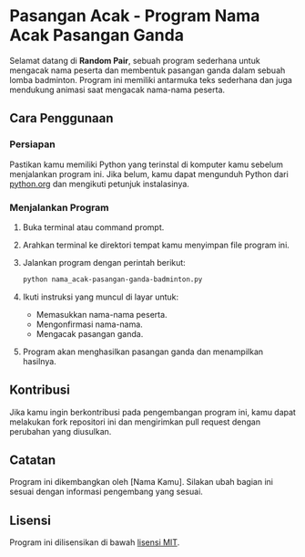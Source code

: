 # Pasangan Acak - Program Nama Acak Pasangan Ganda

Selamat datang di **Random Pair**, sebuah program sederhana untuk mengacak nama peserta dan membentuk pasangan ganda dalam sebuah lomba badminton. Program ini memiliki antarmuka teks sederhana dan juga mendukung animasi saat mengacak nama-nama peserta.

## Cara Penggunaan

### Persiapan

Pastikan kamu memiliki Python yang terinstal di komputer kamu sebelum menjalankan program ini. Jika belum, kamu dapat mengunduh Python dari [python.org](https://www.python.org/downloads/) dan mengikuti petunjuk instalasinya.

### Menjalankan Program

1. Buka terminal atau command prompt.
2. Arahkan terminal ke direktori tempat kamu menyimpan file program ini.
3. Jalankan program dengan perintah berikut:

    ```bash
    python nama_acak-pasangan-ganda-badminton.py
    ```

4. Ikuti instruksi yang muncul di layar untuk:

   - Memasukkan nama-nama peserta.
   - Mengonfirmasi nama-nama.
   - Mengacak pasangan ganda.

5. Program akan menghasilkan pasangan ganda dan menampilkan hasilnya.

## Kontribusi

Jika kamu ingin berkontribusi pada pengembangan program ini, kamu dapat melakukan fork repositori ini dan mengirimkan pull request dengan perubahan yang diusulkan.

## Catatan

Program ini dikembangkan oleh [Nama Kamu]. Silakan ubah bagian ini sesuai dengan informasi pengembang yang sesuai.

## Lisensi

Program ini dilisensikan di bawah [lisensi MIT](LICENSE).
